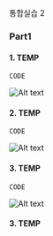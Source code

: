 통합실습 2



### Part1

#### 1. TEMP
```
CODE
```
![Alt text](/img/img.jpg)

#### 2. TEMP
```
CODE
```
![Alt text](/img/img.jpg)

#### 3. TEMP
```
CODE
```
![Alt text](/img/img.jpg)


#### 3. TEMP
